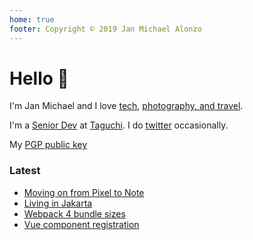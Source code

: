 ```yaml
---
home: true
footer: Copyright © 2019 Jan Michael Alonzo
---
```


# Hello :wave:

I'm Jan Michael and I love [tech](https://github.com/jmalonzo), [photography, and travel](https://instagram.com/jmalonzo).

I'm a [Senior Dev](https://linkedin.com/in/jmalonzo) at [Taguchi](http://www.taguchi.com.au). I do [twitter](https://twitter.com/jmalonzo) occasionally.

My [PGP public key](https://keybase.io/jmalonzo)

### Latest

- [Moving on from Pixel to Note](/post/pixel-samsung.md)
- [Living in Jakarta](/post/living-in-jakarta.md)
- [Webpack 4 bundle sizes](/post/webpack4-bundle-sizes.md)
- [Vue component registration](/post/vuejs-component-registrations.md)
